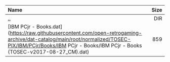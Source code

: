 |Name|Size|
|:---|---:|
|[..](../index.html)|DIR|
|[IBM PCjr - Books.dat](https://raw.githubusercontent.com/open-retrogaming-archive/dat-catalog/main/root/normalized/TOSEC-PIX/IBM/PCjr/Books/IBM PCjr - Books/IBM PCjr - Books (TOSEC-v2017-08-27_CM).dat)|859|
